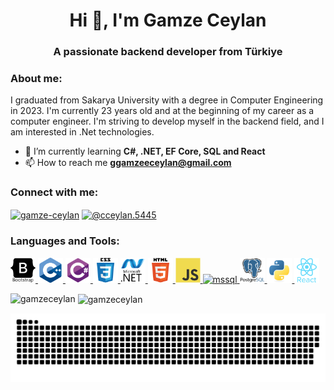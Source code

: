 <h1 align="center">Hi 👋, I'm Gamze Ceylan</h1>
<h3 align="center">A passionate backend developer from Türkiye</h3>

<h3 align="left">About me:</h3>

I graduated from Sakarya University with a degree in Computer Engineering in 2023. I'm currently 23 years old and at the beginning of my career as a computer engineer. I'm striving to develop myself in the backend field, and I am interested in .Net technologies.

- 🌱 I’m currently learning **C#, .NET, EF Core, SQL and React**
- 📫 How to reach me **ggamzeeceylan@gmail.com**
  

<h3 align="left">Connect with me:</h3>
<p align="left">
<a href="https://linkedin.com/in/gamze-ceylan" target="blank"><img align="center" src="https://raw.githubusercontent.com/rahuldkjain/github-profile-readme-generator/master/src/images/icons/Social/linked-in-alt.svg" alt="gamze-ceylan" height="30" width="40" /></a>
<a href="https://medium.com/@cceylan.5445" target="blank"><img align="center" src="https://raw.githubusercontent.com/rahuldkjain/github-profile-readme-generator/master/src/images/icons/Social/medium.svg" alt="@cceylan.5445" height="30" width="40" /></a>
</p>

<h3 align="left">Languages and Tools:</h3>
<p align="left"> <a href="https://getbootstrap.com" target="_blank" rel="noreferrer"> <img src="https://raw.githubusercontent.com/devicons/devicon/master/icons/bootstrap/bootstrap-plain-wordmark.svg" alt="bootstrap" width="40" height="40"/> </a> <a href="https://www.w3schools.com/cpp/" target="_blank" rel="noreferrer"> <img src="https://raw.githubusercontent.com/devicons/devicon/master/icons/cplusplus/cplusplus-original.svg" alt="cplusplus" width="40" height="40"/> </a> <a href="https://www.w3schools.com/cs/" target="_blank" rel="noreferrer"> <img src="https://raw.githubusercontent.com/devicons/devicon/master/icons/csharp/csharp-original.svg" alt="csharp" width="40" height="40"/> </a> <a href="https://www.w3schools.com/css/" target="_blank" rel="noreferrer"> <img src="https://raw.githubusercontent.com/devicons/devicon/master/icons/css3/css3-original-wordmark.svg" alt="css3" width="40" height="40"/> </a> <a href="https://dotnet.microsoft.com/" target="_blank" rel="noreferrer"> <img src="https://raw.githubusercontent.com/devicons/devicon/master/icons/dot-net/dot-net-original-wordmark.svg" alt="dotnet" width="40" height="40"/> </a> <a href="https://www.w3.org/html/" target="_blank" rel="noreferrer"> <img src="https://raw.githubusercontent.com/devicons/devicon/master/icons/html5/html5-original-wordmark.svg" alt="html5" width="40" height="40"/> </a> <a href="https://developer.mozilla.org/en-US/docs/Web/JavaScript" target="_blank" rel="noreferrer"> <img src="https://raw.githubusercontent.com/devicons/devicon/master/icons/javascript/javascript-original.svg" alt="javascript" width="40" height="40"/> </a> <a href="https://www.microsoft.com/en-us/sql-server" target="_blank" rel="noreferrer"> <img src="https://www.svgrepo.com/show/303229/microsoft-sql-server-logo.svg" alt="mssql" width="40" height="40"/> </a> <a href="https://www.postgresql.org" target="_blank" rel="noreferrer"> <img src="https://raw.githubusercontent.com/devicons/devicon/master/icons/postgresql/postgresql-original-wordmark.svg" alt="postgresql" width="40" height="40"/> </a> <a href="https://www.python.org" target="_blank" rel="noreferrer"> <img src="https://raw.githubusercontent.com/devicons/devicon/master/icons/python/python-original.svg" alt="python" width="40" height="40"/> </a> <a href="https://reactjs.org/" target="_blank" rel="noreferrer"> <img src="https://raw.githubusercontent.com/devicons/devicon/master/icons/react/react-original-wordmark.svg" alt="react" width="40" height="40"/> </a> </p>

<p><img align="left" src="https://github-readme-stats.vercel.app/api/top-langs?username=gamzeceylan&show_icons=true&locale=en&layout=compact" alt="gamzeceylan" /></p>

<p>&nbsp;<img align="center" src="https://github-readme-stats.vercel.app/api?username=gamzeceylan&show_icons=true&locale=en" alt="gamzeceylan" /></p>



<picture>
  <source media="(prefers-color-scheme: dark)" srcset="https://raw.githubusercontent.com/gamzeceylan/gamzeceylan/output/github-contribution-grid-snake-dark.svg">
  <source media="(prefers-color-scheme: light)" srcset="https://raw.githubusercontent.com/gamzeceylan/gamzeceylan/output/github-contribution-grid-snake.svg">
  <img alt="github contribution grid snake animation" src="https://raw.githubusercontent.com/gamzeceylan/gamzeceylan/output/github-contribution-grid-snake.svg">
</picture>
